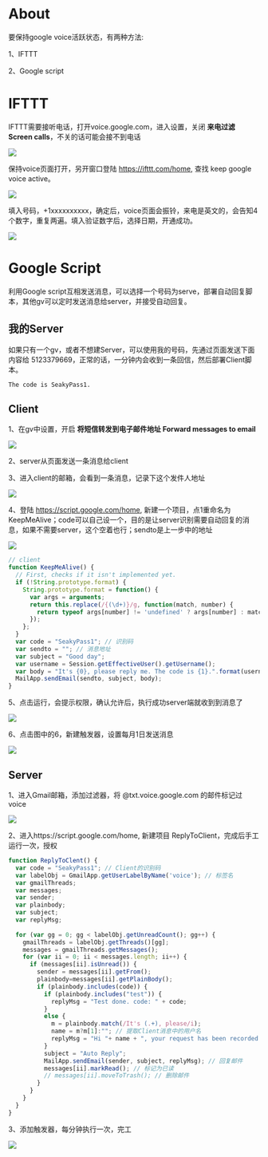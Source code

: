 # About

要保持google voice活跃状态，有两种方法:

1、IFTTT

2、Google script



# IFTTT

IFTTT需要接听电话，打开voice.google.com，进入设置，关闭 **来电过滤 Screen calls**，不关的话可能会接不到电话

![](img/voice_screen.png)

保持voice页面打开，另开窗口登陆 https://ifttt.com/home,  查找 keep google voice active。

![](img/ifttt_app.png)



填入号码，+1xxxxxxxxxx，确定后，voice页面会振铃，来电是英文的，会告知4个数字，重复两遍。填入验证数字后，选择日期，开通成功。

![](img/ifttt_connected.png)



# Google Script

利用Google script互相发送消息，可以选择一个号码为serve，部署自动回复脚本，其他gv可以定时发送消息给server，并接受自动回复。



## 我的Server

如果只有一个gv，或者不想建Server，可以使用我的号码，先通过页面发送下面内容给 ‪5123379669‬，正常的话，一分钟内会收到一条回信，然后部署Client脚本。

```
The code is SeakyPass1.
```



## Client

1、在gv中设置，开启 **将短信转发到电子邮件地址 Forward messages to email**

![](img/voice_forward.png)

2、server从页面发送一条消息给client

3、进入client的邮箱，会看到一条消息，记录下这个发件人地址

![](img/voice_message.png)

4、登陆 https://script.google.com/home, 新建一个项目，点1重命名为KeepMeAlive；code可以自己设一个，目的是让server识别需要自动回复的消息，如果不需要server，这个空着也行；sendto是上一步中的地址

![](img/voice_client.png)

```js
// client
function KeepMeAlive() {
  // First, checks if it isn't implemented yet.
  if (!String.prototype.format) {
    String.prototype.format = function() {
      var args = arguments;
      return this.replace(/{(\d+)}/g, function(match, number) { 
        return typeof args[number] != 'undefined' ? args[number] : match ;
      });
    };
  }
  var code = "SeakyPass1"; // 识别码
  var sendto = ""; // 消息地址
  var subject = "Good day";
  var username = Session.getEffectiveUser().getUsername();
  var body = "It's {0}, please reply me. The code is {1}.".format(username, code)
  MailApp.sendEmail(sendto, subject, body);
} 
```

5、点击运行，会提示权限，确认允许后，执行成功server端就收到到消息了

![](img/voice_client_msg.png)

6、点击图中的6，新建触发器，设置每月1日发送消息

![](img/voice_client_trigger.png)



## Server

1、进入Gmail邮箱，添加过滤器，将 @txt.voice.google.com 的邮件标记过voice

![](img/voice_server_label.png)

2、进入https://script.google.com/home, 新建项目 ReplyToClient，完成后手工运行一次，授权

```js
function ReplyToClent() {
  var code = "SeakyPass1"; // Client的识别码
  var labelObj = GmailApp.getUserLabelByName('voice'); // 标签名
  var gmailThreads;
  var messages;
  var sender;
  var plainbody;
  var subject;
  var replyMsg;
  
  for (var gg = 0; gg < labelObj.getUnreadCount(); gg++) {
    gmailThreads = labelObj.getThreads()[gg];
    messages = gmailThreads.getMessages();
    for (var ii = 0; ii < messages.length; ii++) {
      if (messages[ii].isUnread()) {
        sender = messages[ii].getFrom();
        plainbody=messages[ii].getPlainBody();
        if (plainbody.includes(code)) {
          if (plainbody.includes("test")) {
            replyMsg = "Test done. code: " + code;
          }
          else {
            m = plainbody.match(/It's (.+), please/i);
            name = m?m[1]:""; // 提取Client消息中的用户名
            replyMsg = "Hi "+ name + ", your request has been recorded and it will be coped ASAP.";
          }
          subject = "Auto Reply";
          MailApp.sendEmail(sender, subject, replyMsg); // 回复邮件
          messages[ii].markRead(); // 标记为已读
          // messages[ii].moveToTrash(); // 删除邮件
        }
      }
    }
  }
}
```

3、添加触发器，每分钟执行一次，完工

![](img/voice_server_reply.png)

### 





